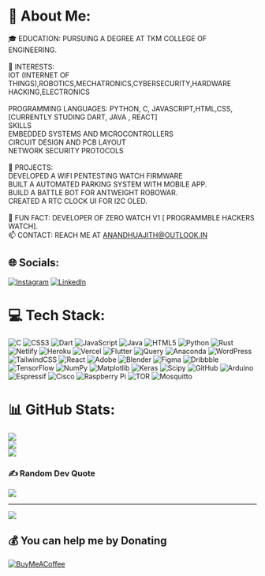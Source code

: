 # 💫 About Me:
🎓 EDUCATION: PURSUING A DEGREE AT TKM COLLEGE OF ENGINEERING.<br><br>🤖 INTERESTS:<br>        IOT (INTERNET OF THINGS),ROBOTICS,MECHATRONICS,CYBERSECURITY,HARDWARE HACKING,ELECTRONICS<br><br>      PROGRAMMING LANGUAGES: PYTHON, C, JAVASCRIPT,HTML,CSS,[CURRENTLY STUDING DART, JAVA , REACT]<br>     SKILLS<br>       EMBEDDED SYSTEMS AND MICROCONTROLLERS<br>       CIRCUIT DESIGN AND PCB LAYOUT<br>       NETWORK SECURITY PROTOCOLS<br><br>🚀 PROJECTS:<br>       DEVELOPED A WIFI PENTESTING WATCH FIRMWARE<br>       BUILT A AUTOMATED PARKING SYSTEM WITH MOBILE APP.<br>       BUILD A BATTLE BOT FOR ANTWEIGHT ROBOWAR.<br>       CREATED A RTC CLOCK UI FOR I2C OLED.<br><br>🌟 FUN FACT: DEVELOPER OF ZERO WATCH V1 [ PROGRAMMBLE HACKERS WATCH].<br>📫 CONTACT: REACH ME AT ANANDHUAJITH@OUTLOOK.IN<br>


## 🌐 Socials:
[![Instagram](https://img.shields.io/badge/Instagram-%23E4405F.svg?logo=Instagram&logoColor=white)](https://instagram.com/192.168.1.217) [![LinkedIn](https://img.shields.io/badge/LinkedIn-%230077B5.svg?logo=linkedin&logoColor=white)](https://linkedin.com/in/anandhakrishnanajithpurushothamanpilla) 

# 💻 Tech Stack:
![C](https://img.shields.io/badge/c-%2300599C.svg?style=plastic&logo=c&logoColor=white) ![CSS3](https://img.shields.io/badge/css3-%231572B6.svg?style=plastic&logo=css3&logoColor=white) ![Dart](https://img.shields.io/badge/dart-%230175C2.svg?style=plastic&logo=dart&logoColor=white) ![JavaScript](https://img.shields.io/badge/javascript-%23323330.svg?style=plastic&logo=javascript&logoColor=%23F7DF1E) ![Java](https://img.shields.io/badge/java-%23ED8B00.svg?style=plastic&logo=openjdk&logoColor=white) ![HTML5](https://img.shields.io/badge/html5-%23E34F26.svg?style=plastic&logo=html5&logoColor=white) ![Python](https://img.shields.io/badge/python-3670A0?style=plastic&logo=python&logoColor=ffdd54) ![Rust](https://img.shields.io/badge/rust-%23000000.svg?style=plastic&logo=rust&logoColor=white) ![Netlify](https://img.shields.io/badge/netlify-%23000000.svg?style=plastic&logo=netlify&logoColor=#00C7B7) ![Heroku](https://img.shields.io/badge/heroku-%23430098.svg?style=plastic&logo=heroku&logoColor=white) ![Vercel](https://img.shields.io/badge/vercel-%23000000.svg?style=plastic&logo=vercel&logoColor=white) ![Flutter](https://img.shields.io/badge/Flutter-%2302569B.svg?style=plastic&logo=Flutter&logoColor=white) ![jQuery](https://img.shields.io/badge/jquery-%230769AD.svg?style=plastic&logo=jquery&logoColor=white) ![Anaconda](https://img.shields.io/badge/Anaconda-%2344A833.svg?style=plastic&logo=anaconda&logoColor=white) ![WordPress](https://img.shields.io/badge/WordPress-%23117AC9.svg?style=plastic&logo=WordPress&logoColor=white) ![TailwindCSS](https://img.shields.io/badge/tailwindcss-%2338B2AC.svg?style=plastic&logo=tailwind-css&logoColor=white) ![React](https://img.shields.io/badge/react-%2320232a.svg?style=plastic&logo=react&logoColor=%2361DAFB) ![Adobe](https://img.shields.io/badge/adobe-%23FF0000.svg?style=plastic&logo=adobe&logoColor=white) ![Blender](https://img.shields.io/badge/blender-%23F5792A.svg?style=plastic&logo=blender&logoColor=white) ![Figma](https://img.shields.io/badge/figma-%23F24E1E.svg?style=plastic&logo=figma&logoColor=white) ![Dribbble](https://img.shields.io/badge/Dribbble-EA4C89?style=plastic&logo=dribbble&logoColor=white) ![TensorFlow](https://img.shields.io/badge/TensorFlow-%23FF6F00.svg?style=plastic&logo=TensorFlow&logoColor=white) ![NumPy](https://img.shields.io/badge/numpy-%23013243.svg?style=plastic&logo=numpy&logoColor=white) ![Matplotlib](https://img.shields.io/badge/Matplotlib-%23ffffff.svg?style=plastic&logo=Matplotlib&logoColor=black) ![Keras](https://img.shields.io/badge/Keras-%23D00000.svg?style=plastic&logo=Keras&logoColor=white) ![Scipy](https://img.shields.io/badge/SciPy-%230C55A5.svg?style=plastic&logo=scipy&logoColor=%white) ![GitHub](https://img.shields.io/badge/github-%23121011.svg?style=plastic&logo=github&logoColor=white) ![Arduino](https://img.shields.io/badge/-Arduino-00979D?style=plastic&logo=Arduino&logoColor=white) ![Espressif](https://img.shields.io/badge/espressif-E7352C.svg?style=plastic&logo=espressif&logoColor=white) ![Cisco](https://img.shields.io/badge/cisco-%23049fd9.svg?style=plastic&logo=cisco&logoColor=black) ![Raspberry Pi](https://img.shields.io/badge/-RaspberryPi-C51A4A?style=plastic&logo=Raspberry-Pi) ![TOR](https://img.shields.io/badge/tor-%237E4798.svg?style=plastic&logo=tor-project&logoColor=white) ![Mosquitto](https://img.shields.io/badge/mosquitto-%233C5280.svg?style=plastic&logo=eclipsemosquitto&logoColor=white)
# 📊 GitHub Stats:
![](https://github-readme-stats.vercel.app/api?username=anandhuajith&theme=dark&hide_border=true&include_all_commits=false&count_private=true)<br/>
![](https://github-readme-streak-stats.herokuapp.com/?user=anandhuajith&theme=dark&hide_border=true)<br/>
![](https://github-readme-stats.vercel.app/api/top-langs/?username=anandhuajith&theme=dark&hide_border=true&include_all_commits=false&count_private=true&layout=compact)

### ✍️ Random Dev Quote
![](https://quotes-github-readme.vercel.app/api?type=horizontal&theme=radical)


---
[![](https://visitcount.itsvg.in/api?id=anandhuajith&icon=0&color=0)](https://visitcount.itsvg.in)

  ## 💰 You can help me by Donating
  [![BuyMeACoffee](https://img.shields.io/badge/Buy%20Me%20a%20Coffee-ffdd00?style=for-the-badge&logo=buy-me-a-coffee&logoColor=black)](https://buymeacoffee.com/buymeacoffee.com/Anandhuajith) 

  
<!-- Proudly created with GPRM ( https://gprm.itsvg.in ) -->
